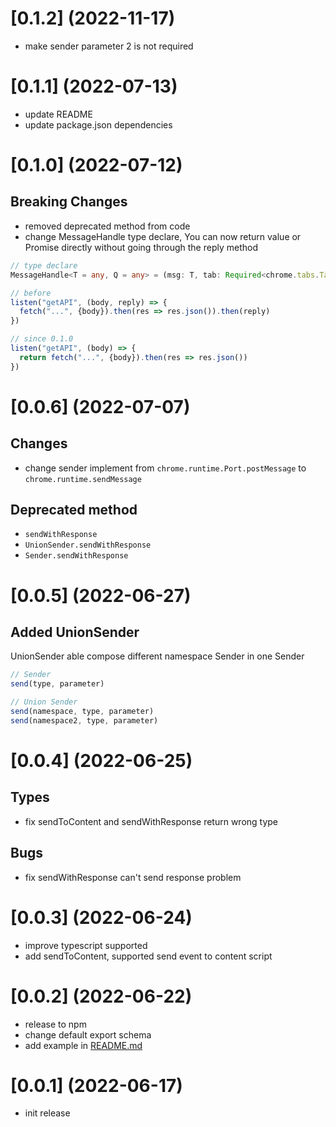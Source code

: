 # [0.1.2] (2022-11-17)

* make sender parameter 2 is not required

# [0.1.1] (2022-07-13)

* update README
* update package.json dependencies

# [0.1.0] (2022-07-12)

## Breaking Changes

* removed deprecated method from code
* change MessageHandle type declare, You can now return value or Promise directly without going through the reply method

```typescript
// type declare
MessageHandle<T = any, Q = any> = (msg: T, tab: Required<chrome.tabs.Tab>, sender: chrome.runtime.MessageSender, port: chrome.runtime.Port) => Q|Promise<Q>|void

// before
listen("getAPI", (body, reply) => {
  fetch("...", {body}).then(res => res.json()).then(reply)
})

// since 0.1.0
listen("getAPI", (body) => {
  return fetch("...", {body}).then(res => res.json())
})
```

# [0.0.6] (2022-07-07)

## Changes

* change sender implement from `chrome.runtime.Port.postMessage` to `chrome.runtime.sendMessage`

## Deprecated method

* `sendWithResponse`
* `UnionSender.sendWithResponse`
* `Sender.sendWithResponse`

# [0.0.5] (2022-06-27)

## Added UnionSender

UnionSender able compose different namespace Sender in one Sender

```javascript
// Sender
send(type, parameter)

// Union Sender
send(namespace, type, parameter)
send(namespace2, type, parameter)
```

# [0.0.4] (2022-06-25)

## Types

* fix sendToContent and sendWithResponse return wrong type

## Bugs

* fix sendWithResponse can't send response problem

# [0.0.3] (2022-06-24)

* improve typescript supported
* add sendToContent, supported send event to content script

# [0.0.2] (2022-06-22)

* release to npm
* change default export schema
* add example in [README.md](./README.md)

# [0.0.1] (2022-06-17)

* init release